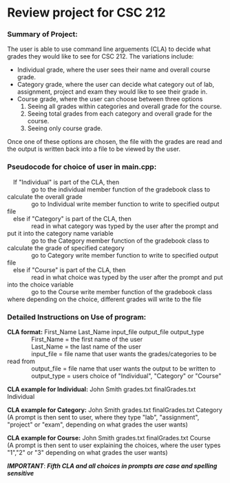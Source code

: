 # Review project for CSC 212

### Summary of Project:

The user is able to use command line arguements (CLA) to decide what grades they would like to see for CSC 212. The variations include:

- Individual grade, where the user sees their name and overall course grade.
- Category grade, where the user can decide what category out of lab, assignment, project and exam they would like to see their grade in.
- Course grade, where the user can choose between three options
  1. Seeing all grades within categories and overall grade for the course.
  2. Seeing total grades from each category and overall grade for the course.
  3. Seeing only course grade.

Once one of these options are chosen, the file with the grades are read and the output is written back into a file to be viewed by the user.


### Pseudocode for choice of user in main.cpp:

&emsp;If "Individual" is part of the CLA, then  
&emsp;&emsp;&emsp;&emsp;go to the individual member function of the gradebook class to calculate the overall grade  
&emsp;&emsp;&emsp;&emsp;go to Individual write member function to write to specified output file  
&emsp;else if "Category" is part of the CLA, then  
&emsp;&emsp;&emsp;&emsp;read in what category was typed by the user after the prompt and put it into the category name variable  
&emsp;&emsp;&emsp;&emsp;go to the Category member function of the gradebook class to calculate the grade of specified category  
&emsp;&emsp;&emsp;&emsp;go to Category write member function to write to specified output file  
&emsp;else if "Course" is part of the CLA, then  
&emsp;&emsp;&emsp;&emsp;read in what choice was typed by the user after the prompt and put into the choice variable  
&emsp;&emsp;&emsp;&emsp;go to the Course write member function of the gradebook class where depending on the choice, different grades will write to the file  
      
      
### Detailed Instructions on Use of program:

  **CLA format:**   First_Name Last_Name input_file output_file output_type  
&emsp;&emsp;&emsp;&emsp;First_Name = the first name of the user  
&emsp;&emsp;&emsp;&emsp;Last_Name = the last name of the user  
&emsp;&emsp;&emsp;&emsp;input_file = file name that user wants the grades/categories to be read from  
&emsp;&emsp;&emsp;&emsp;output_file = file name that user wants the output to be written to  
&emsp;&emsp;&emsp;&emsp;output_type = users choice of "Individual", "Category" or "Course"  
        
  **CLA example for Individual:**   John Smith grades.txt finalGrades.txt Individual
  
  **CLA example for Category:**     John Smith grades.txt finalGrades.txt Category    
  (A prompt is then sent to user, where they type "lab", "assignment", "project" or "exam", depending on what grades the user wants)
  
  **CLA example for Course:**       John Smith grades.txt finalGrades.txt Course      
  (A prompt is then sent to user explaining the choices, where the user types "1","2" or "3" depending on what grades the user wants)
  
  
  **_IMPORTANT_**: ***Fifth CLA and all choices in prompts are case and spelling sensitive***
  
              
          
